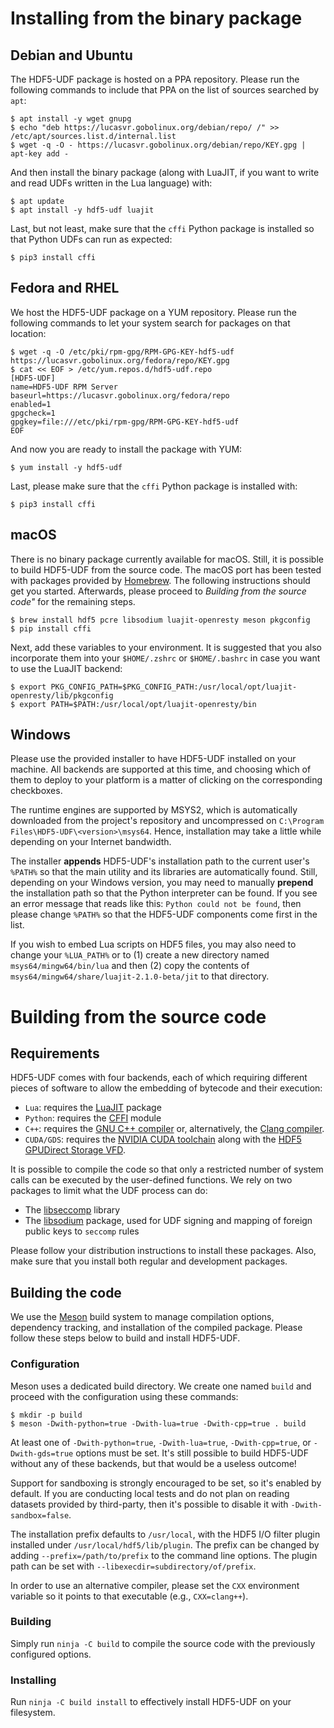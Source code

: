 # Installing from the binary package

## Debian and Ubuntu

The HDF5-UDF package is hosted on a PPA repository. Please run the following
commands to include that PPA on the list of sources searched by `apt`:

```
$ apt install -y wget gnupg
$ echo "deb https://lucasvr.gobolinux.org/debian/repo/ /" >> /etc/apt/sources.list.d/internal.list
$ wget -q -O - https://lucasvr.gobolinux.org/debian/repo/KEY.gpg | apt-key add -
```

And then install the binary package (along with LuaJIT, if you want to
write and read UDFs written in the Lua language) with:

```
$ apt update
$ apt install -y hdf5-udf luajit
```

Last, but not least, make sure that the `cffi` Python package is installed so
that Python UDFs can run as expected:

```
$ pip3 install cffi
```

## Fedora and RHEL

We host the HDF5-UDF package on a YUM repository. Please run the following
commands to let your system search for packages on that location:

```
$ wget -q -O /etc/pki/rpm-gpg/RPM-GPG-KEY-hdf5-udf https://lucasvr.gobolinux.org/fedora/repo/KEY.gpg
$ cat << EOF > /etc/yum.repos.d/hdf5-udf.repo
[HDF5-UDF]
name=HDF5-UDF RPM Server
baseurl=https://lucasvr.gobolinux.org/fedora/repo
enabled=1
gpgcheck=1
gpgkey=file:///etc/pki/rpm-gpg/RPM-GPG-KEY-hdf5-udf
EOF
```

And now you are ready to install the package with YUM:

```
$ yum install -y hdf5-udf
```

Last, please make sure that the `cffi` Python package is installed with:

```
$ pip3 install cffi
```

## macOS

There is no binary package currently available for macOS. Still, it is possible
to build HDF5-UDF from the source code. The macOS port has been tested with
packages provided by [Homebrew](https://brew.sh). The following instructions
should get you started. Afterwards, please proceed to *Building from the source
code"* for the remaining steps.

```
$ brew install hdf5 pcre libsodium luajit-openresty meson pkgconfig
$ pip install cffi
```

Next, add these variables to your environment. It is suggested that you
also incorporate them into your `$HOME/.zshrc` or `$HOME/.bashrc` in case
you want to use the LuaJIT backend:

```
$ export PKG_CONFIG_PATH=$PKG_CONFIG_PATH:/usr/local/opt/luajit-openresty/lib/pkgconfig
$ export PATH=$PATH:/usr/local/opt/luajit-openresty/bin
```

## Windows

Please use the provided installer to have HDF5-UDF installed on your machine.
All backends are supported at this time, and choosing which of them to deploy to
your platform is a matter of clicking on the corresponding checkboxes.

The runtime engines are supported by MSYS2, which is automatically downloaded from
the project's repository and uncompressed on `C:\Program Files\HDF5-UDF\<version>\msys64`.
Hence, installation may take a little while depending on your Internet bandwidth.

The installer **appends** HDF5-UDF's installation path to the current user's `%PATH%`
so that the main utility and its libraries are automatically found. Still, depending
on your Windows version, you may need to manually **prepend** the installation path
so that the Python interpreter can be found. If you see an error message that reads
like this: `Python could not be found`, then please change `%PATH%` so that the
HDF5-UDF components come first in the list.

If you wish to embed Lua scripts on HDF5 files, you may also need to change your
`%LUA_PATH%` or to (1) create a new directory named `msys64/mingw64/bin/lua` and
then (2) copy the contents of `msys64/mingw64/share/luajit-2.1.0-beta/jit` to that
directory.


# Building from the source code

## Requirements

HDF5-UDF comes with four backends, each of which requiring different
pieces of software to allow the embedding of bytecode and their execution:

- `Lua`: requires the [LuaJIT](https://luajit.org/install.html) package
- `Python`: requires the [CFFI](https://pypi.org/project/cffi) module
- `C++`: requires the [GNU C++ compiler](https://gnu.org/software/gcc) or,
   alternatively, the [Clang compiler](https://clang.llvm.org).
- `CUDA/GDS`: requires the [NVIDIA CUDA toolchain](https://developer.nvidia.com/cuda-zone)
   along with the [HDF5 GPUDirect Storage VFD](https://github.com/hpc-io/vfd-gds).

It is possible to compile the code so that only a restricted number of system
calls can be executed by the user-defined functions. We rely on two packages
to limit what the UDF process can do:

- The [libseccomp](https://github.com/seccomp/libseccomp) library
- The [libsodium](https://libsodium.gitbook.io) package, used for UDF signing
  and mapping of foreign public keys to `seccomp` rules

Please follow your distribution instructions to install these packages.
Also, make sure that you install both regular and development packages.

## Building the code

We use the [Meson](https://mesonbuild.com) build system to manage compilation
options, dependency tracking, and installation of the compiled package. Please
follow these steps below to build and install HDF5-UDF.

### Configuration

Meson uses a dedicated build directory. We create one named `build` and
proceed with the configuration using these commands:

```
$ mkdir -p build
$ meson -Dwith-python=true -Dwith-lua=true -Dwith-cpp=true . build
```

At least one of `-Dwith-python=true`, `-Dwith-lua=true`, `-Dwith-cpp=true`, or
`-Dwith-gds=true` options must be set. It's still possible to build HDF5-UDF
without any of these backends, but that would be a useless outcome!

Support for sandboxing is strongly encouraged to be set, so it's enabled by default.
If you are conducting local tests and do not plan on reading datasets provided by
third-party, then it's possible to disable it with `-Dwith-sandbox=false`.

The installation prefix defaults to `/usr/local`, with the HDF5 I/O filter plugin
installed under `/usr/local/hdf5/lib/plugin`. The prefix can be changed by adding
`--prefix=/path/to/prefix` to the command line options. The plugin path can be set
with `--libexecdir=subdirectory/of/prefix`.

In order to use an alternative compiler, please set the `CXX` environment variable
so it points to that executable (e.g., `CXX=clang++`).

### Building

Simply run `ninja -C build` to compile the source code with the previously configured
options.

### Installing

Run `ninja -C build install` to effectively install HDF5-UDF on your filesystem.
